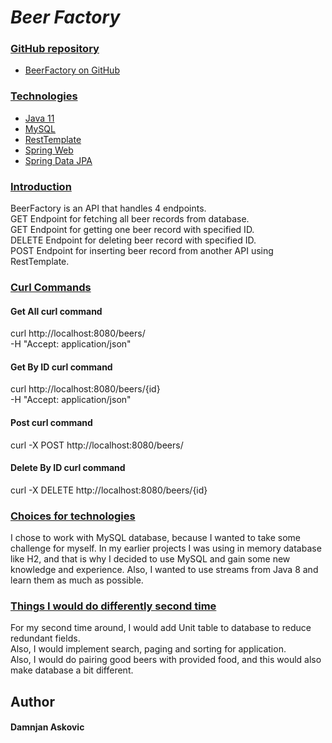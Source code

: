 # <i>Beer Factory</i>


### <u>GitHub repository</u>

* [BeerFactory on GitHub](https://github.com/Damnjan998/beerFactory)
  

### <u>Technologies</u>
* [Java 11]()
* [MySQL]()
* [RestTemplate]()  
* [Spring Web](https://docs.spring.io/spring-boot/docs/2.5.3/reference/htmlsingle/#boot-features-developing-web-applications)
* [Spring Data JPA](https://docs.spring.io/spring-boot/docs/2.5.3/reference/htmlsingle/#boot-features-jpa-and-spring-data)


### <u>Introduction</u>

BeerFactory is an API that handles 4 endpoints.</br>
GET Endpoint for fetching all beer records from database.</br>
GET Endpoint for getting one beer record with specified ID.</br>
DELETE Endpoint for deleting beer record with specified ID.</br>
POST Endpoint for inserting beer record from another API using RestTemplate.


### <u>Curl Commands</u>

#### Get All curl command
curl http://localhost:8080/beers/ </br>
-H "Accept: application/json"

#### Get By ID curl command
curl http://localhost:8080/beers/{id} </br>
-H "Accept: application/json"

#### Post curl command
curl -X POST http://localhost:8080/beers/

#### Delete By ID curl command
curl -X DELETE http://localhost:8080/beers/{id}


### <u>Choices for technologies</u>
I chose to work with MySQL database, because I wanted to take some challenge for myself.
In my earlier projects I was using in memory database like H2, and that is why I decided to use MySQL 
and gain some new knowledge and experience. Also, I wanted to use streams from Java 8 and learn them as much as possible. 


### <u>Things I would do differently second time</u> 

For my second time around, I would add Unit table to database to reduce redundant fields. </br> 
Also, I would implement search, paging and sorting for application. </br>
Also, I would do pairing good beers with provided food, and this would also make database a bit different.


## Author 
#### Damnjan Askovic




